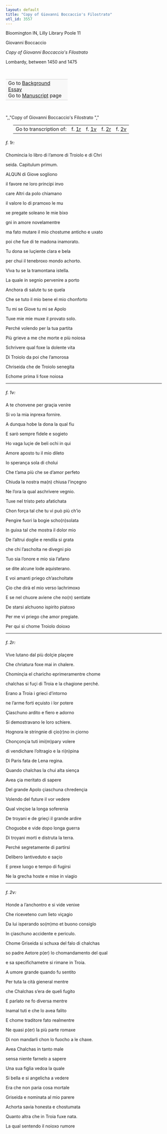```yaml
---
layout: default
title: "Copy of Giovanni Boccaccio's Filostrato"
utl_id: 3557
---
```



Bloomington IN, Lilly Library Poole 11


Giovanni Boccaccio


*Copy of Giovanni Boccaccio's Filostrato*


Lombardy, between 1450 and 1475


 

<table border="0.5" cellpadding="1" cellspacing="1" style="width: 200px; background-color:#F8F8F8;"><tbody style="border-color:#ccc"><tr style="border-color:#ccc"><td>Go to <a href="{{ site.baseurl }}/essay/318" target="_blank">Background Essay</a><br />
			Go to <a href="{{ site.baseurl }}/www/record.html?id=318" target="_blank">Manuscript</a> page</td>
</tr></tbody></table>
 

",,"Copy of Giovanni Boccaccio's Filostrato
","
<table border="0.5" cellpadding="1" cellspacing="1" style="width: 420px; margin-left: 0.25in;"><tbody><tr style="border-color:#B3B6B7"><td style="text-align:center">Go to transcription of:</td>
<td style="text-align:center">f. <a href="#1">1r</a></td>
<td style="text-align:center">f. <a href="#2">1v</a></td>
<td style="text-align:center">f. <a href="#3">2r</a></td>
<td style="text-align:center">f. <a href="#4">2v</a></td>
</tr></tbody></table>
<h5 id="1" style="color:#555;">f. 1r:</h5>

Chomincia lo libro di l’amore di Troiolo e di Chri


seida. Capitulum primum.


ALQUN di Giove sogliono


il favore ne loro principi invo


care Altri da polo chiamano


il valore Io di pramoxo le mu


xe pregate soleano le mie bixo


gni in amore novelamentre


ma fato mutare il mio chostume anticho e uxato


poi che fue di te madona inamorato.


Tu dona se luçiente clara e bela


per chui il tenebroxo mondo achorto.


Viva tu se la tramontana istella.


La quale in segnio pervenire a porto


Anchora di salute tu se quela


Che se tuto il mio bene el mio chonforto


Tu mi se Giove tu mi se Apolo


Tuxe mie mie muxe il provato solo.


Perché volendo per la tua partita


Più grieve a me che morte e più noiosa


Schrivere qual foxe la dolente vita


Di Troiolo da poi che l’amorosa


Chriseida che de Troiolo senegita


Echome prima li foxe noiosa


<hr /><h5 id="2" style="color:#555;">f. 1v:</h5>

A te chonvene per graçia venire


Si vo la mia inprexa fornire.


A dunqua hobe la dona la qual fiu


E sarò sempre fidele e sogieto


Ho vaga luçie de beli ochi in qui


Amore aposto tu il mio dileto


Io sperança sola di cholui


Che t’ama più che se d’amor perfeto


Chiuda la nostra ma(n) chiusa l’inçegno


Ne l’ora la qual aschrivere vegnio.


Tuxe nel tristo peto afatichata


Chon força tal che tu vi può più ch’io


Pengire fuori la bogie scho(n)solata


In guixa tal che mostra il dolor mio


De l’altrui doglie e rendila si grata


che chi l’ascholta ne divegni pio


Tuo sia l’onore e mio sia l’afano


se dite alcune lode aquisterano.


E voi amanti priego ch’ascholtate


Çio che dirà el mio verso lachrimoxo


E se nel chuore aviene che no(n) sentiate


De starsi alchuono ispirito piatoxo


Per me vi priego che amor pregiate.


Per qui si chome Troiolo doioxo


<hr /><h5 id="3" style="color:#555;">f. 2r:</h5>

Vive lutano dal più dolçie plaçere


Che chriatura foxe mai in chalere.


Chominçia el charicho eprimeramentre chome


chalchas si fuçi di Troia e la chagione perché.


Erano a Troia i grieci d’intorno


ne l’arme forti eçuisto i lor potere


Çiaschuno ardito e fiero e adorno


Si demostravano le loro schiere.


Hognora le stringnie di çio(r)no in çiorno


Chonçonçia tuti imi(m)pary volere


di vendichare l’oltragio e la ri(n)pina


Di Paris fata de Lena regina.


Quando chalchas la chui alta siença


Avea çia meritato di sapere


Del grande Apolo çiaschuna chredençia


Volendo del future il vor vedere


Qual vinçise la longa soferenia


De troyani e de grieçi il grande ardire


Choguobe e vide dopo longa guerra


Di troyani morti e distruta la terra.


Perché segretamente di partirsi


Delibero lantiveduto e saçio


E prexe luogo e tempo di fugirsi


Ne la grecha hoste e mise in viagio


<hr /><h5 id="4" style="color:#555;">f. 2v:</h5>

Honde a l’anchontro e si vide venixe


Che riceveteno cum lieto viçagio


Da lui isperando so(m)mo et buono consiglo


In çiaschuno accidente e periculo.


Chome Griseida si schuxa del falo di chalchas


so padre Aetore p(er) lo chomandamento del qual


e sa specifichametre si rimane in Troia.


A umore grande quando fu sentito


Per tuta la cità gieneral mentre


che Chalchas s’era de queli fugito


E parlato ne fo diversa mentre


Inamal tuti e che lo avea falito


E chome traditore fato realmentre


Ne quasi p(er) la più parte romaxe


Di non mandarli chon lo fuocho a le chaxe.


Avea Chalchas in tanto male


sensa niente farnelo a sapere


Una sua figlia vedoa la quale


Si bella e si angelicha a vedere


Era che non paria cosa mortale


Griseida e nominata al mio parere


Achorta savia honesta e chostumata


Quanto altra che in Troia fuxe nata.


La qual sentendo il noioxo rumore

